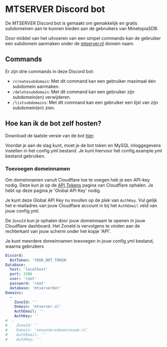 # MTSERVER Discord bot
De MTSERVER Discord bot is gemaakt om gemakkelijk en gratis subdomeinen aan te kunnen bieden aan de gebruikers van MinetopiaSDB. 

Door middel van het uitvoeren van een simpel commando kan de gebruiker een subdomein aanmaken onder de [mtserver.nl](https://mtserver.nl/) domein naam.

## Commands

Er zijn drie commands in deze Discord bot:
- `/createsubdomain`: Met dit command kan een gebruiker maximaal één subdomein aanmaken.
- `/deletesubdomain`: Met dit command kan een gebruiker zijn subdomein(en) verwijderen.
- `/listsubdomains`: Met dit command kan een gebruiker een lijst van zijn subdomein(en) zien.

## Hoe kan ik de bot zelf hosten?
Download de laatste versie van de bot [hier](https://github.com/MinetopiaSDB/mtserver-bot/releases).

Voordat je aan de slag kunt, moet je de bot token en MySQL inloggegevens instellen in het config.yml bestand. 
Je kunt hiervoor het config.example.yml bestand gebruiken. 

### Toevoegen domeinnamen
Om domeinnamen vanuit Cloudflare toe te voegen heb je een API-key nodig. 
Deze kun je op de [API Tokens](https://dash.cloudflare.com/profile/api-tokens) pagina van Cloudflare ophalen. Je hebt op deze pagina je 'Global API Key' nodig.

Je kunt deze Global API Key nu invullen op de plek van `AuthKey`. Vul gelijk het e-mailadres van jouw Cloudflare account in bij het `AuthEmail` veld van jouw config.yml.

De `ZoneId` kun je ophalen door jouw domeinnaam te openen in jouw Cloudflare dashboard. Het ZoneId is vervolgens te vinden aan de rechterkant van jouw scherm onder het kopje 'API'.

Je kunt meerdere domeinnamen toevoegen in jouw config.yml bestand, waarna gebruikers 
```yaml
Discord:
  BotToken: 'YOUR_BOT_TOKEN'
Database:
  host: 'localhost'
  port: 3306
  user: 'root'
  password: 'root'
  database: 'mtserverbot'
Domains:
  -
    ZoneId: ''
    Domain: 'mtserver.nl'
    AuthEmail: ''
    AuthKey: ''
#  -
#    ZoneId: ''
#    Domain: 'eenanderedomeinnaam.nl'
#    AuthEmail: ''
#    AuthKey: ''
```